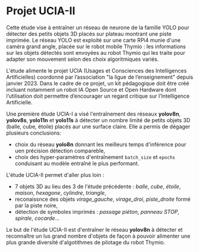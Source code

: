 # Projet UCIA-II

Cette étude vise à entraîner un réseau de neurone de la famille YOLO pour détecter des petits objets 3D placés sur plateau montrant une piste imprimée. Le réseau YOLO est exploité sur une carte RPi4 munie d'une caméra grand angle, placée sur le robot mobile Thymio : les informations sur les objets détectés sont envoyées au robot Thymio qui les traite pour adapter son mouvement selon des choix algoritmiques variés.

L'étude alimente le projet UCIA (Usages et Consciences des Intelligences Artificielles) coordonné par l’association "la ligue de l’enseignement" depuis janvier 2023. Dans le cadre de ce projet, un kit pédagogique doit être créé incluant notamment un robot IA Open Source et Open Hardware dont l’utilisation doit permettre d’encourager un regard critique sur l’Intelligence Artificielle.

Une première étude UCIA-I a visé l'entraînement des réseaux __yolov8n__, __yolov8s__, __yolo11n__ et __yolo11s__ à détecter un nombre limité de petits objets 3D (balle, cube, étoile) placés aur une surface claire. Elle a permis de dégager plusieurs conclusions:
- choix du réseau __yolo8n__ donnant les meilleurs temps d'inférence pour uen précision détection compareble,
- choix des hyper-paramètres d'entraînement `batch_size` et `epochs` conduisant au modèle entraîné le plus performant.

L'étude UCIA-II permet d'aller plus loin :
- 7 objets 3D au lieu des 3 de l'étude précédente : _balle_, _cube_, _étoile_, _maison_, _hexagone_, _cylindre_, _triangle_,
- reconaissnce des objets _virage_gauche_, _virage_droi_, _piste_droite_  formé par la piste noire,
- détection de symboles imprimés : _passage piéton_, _panneau STOP_, _spirale_, _cocarde_...

Le but de l'étude UCIA-II est d'entraîner le réseau __yolov8n__ à détecter et reconnaître un lus grand nombre d'objets de façon à pouvoir alimenter une plus grande diversité d'algotithmes de pilotage du robot Thymio.

